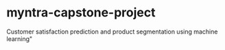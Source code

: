 # myntra-capstone-project
Customer satisfaction prediction and product segmentation using machine learning"
